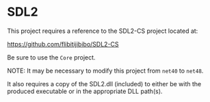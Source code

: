 ﻿# SDL2

This project requires a reference to the SDL2-CS project located at:

https://github.com/flibitijibibo/SDL2-CS

Be sure to use the `Core` project.

NOTE: It may be necessary to modify this project from `net40` to `net48`.

It also requires a copy of the SDL2.dll (included) to either be with the
produced executable or in the appropriate DLL path(s).
